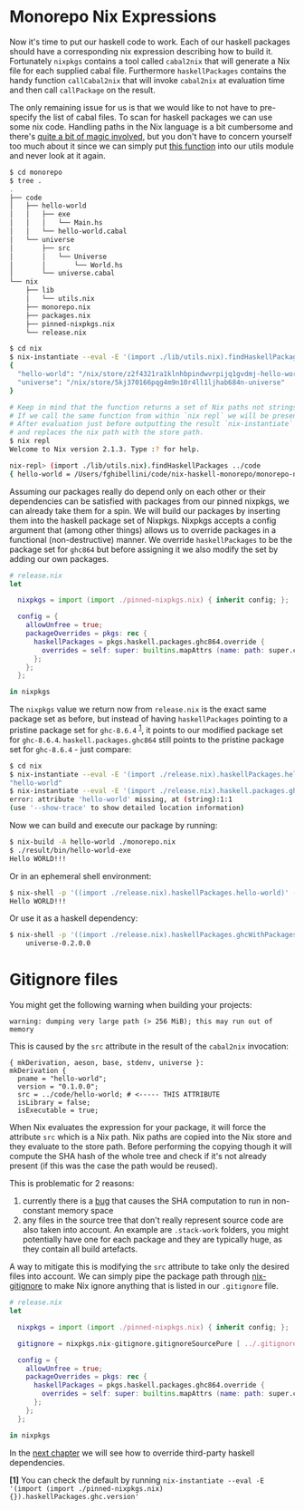 
# Monorepo Nix Expressions

Now it's time to put our haskell code to work.
Each of our haskell packages should have a corresponding nix expression describing how to build it.
Fortunately `nixpkgs` contains a tool called `cabal2nix` that will generate a Nix file for each supplied cabal file.
Furthermore `haskellPackages` contains the handy function `callCabal2nix` that will invoke `cabal2nix` at evaluation time
and then call `callPackage` on the result.

The only remaining issue for us is that we would like to not have to pre-specify the list of cabal files.
To scan for haskell packages we can use some nix code. Handling paths in the Nix language is a bit cumbersome and
there's [quite a bit of magic involved](https://stackoverflow.com/a/43850372/3343425), but you don't have to concern
yourself too much about it since we can simply put [this function](./monorepo/nix/lib/utils.nix) into our utils module and never look at it again.

```bash
$ cd monorepo
$ tree .
.
├── code
│   ├── hello-world
│   │   ├── exe
│   │   │   └── Main.hs
│   │   └── hello-world.cabal
│   └── universe
│       ├── src
│       │   └── Universe
│       │       └── World.hs
│       └── universe.cabal
└── nix
    ├── lib
    │   └── utils.nix
    ├── monorepo.nix
    ├── packages.nix
    ├── pinned-nixpkgs.nix
    └── release.nix

$ cd nix
$ nix-instantiate --eval -E '(import ./lib/utils.nix).findHaskellPackages ../code' --json | jq
{
  "hello-world": "/nix/store/z2f4321ra1klnhbpindwvrpijq1gvdmj-hello-world",
  "universe": "/nix/store/5kj370166pqg4m9n10r4ll1ljhab684n-universe"
}

# Keep in mind that the function returns a set of Nix paths not strings.
# If we call the same function from within `nix repl` we will be presented with the actual paths.
# After evaluation just before outputting the result `nix-instantiate` copies the paths into the store
# and replaces the nix path with the store path.
$ nix repl
Welcome to Nix version 2.1.3. Type :? for help.

nix-repl> (import ./lib/utils.nix).findHaskellPackages ../code
{ hello-world = /Users/fghibellini/code/nix-haskell-monorepo/monorepo-nix-expressions/monorepo/code/hello-world; universe = /Users/fghibellini/code/nix-haskell-monorepo/monorepo-nix-expressions/monorepo/code/universe; }
```

Assuming our packages really do depend only on each other or their dependencies can be satisfied with packages from our pinned nixpkgs, we can already take them for a spin.
We will build our packages by inserting them into the haskell package set of Nixpkgs.
Nixpkgs accepts a config argument that (among other things) allows us to override packages in a functional (non-destructive) manner.
We override `haskellPackages` to be the package set for `ghc864` but before assigning it we also modify the set by adding our own packages.

```nix
# release.nix
let

  nixpkgs = import (import ./pinned-nixpkgs.nix) { inherit config; };

  config = {
    allowUnfree = true;
    packageOverrides = pkgs: rec {
      haskellPackages = pkgs.haskell.packages.ghc864.override {
        overrides = self: super: builtins.mapAttrs (name: path: super.callCabal2nix name path {}) (import ./packages.nix);
      };
    };
  };

in nixpkgs
```

The `nixpkgs` value we return now from `release.nix` is the exact same package set as before,
but instead of having `haskellPackages` pointing to a pristine package set for `ghc-8.6.4` <sup>[1](#footnote-1)</sup>, it points to our
modified package set for `ghc-8.6.4`. `haskell.packages.ghc864` still points to the pristine package set for `ghc-8.6.4` - just compare:

```bash
$ cd nix
$ nix-instantiate --eval -E '(import ./release.nix).haskellPackages.hello-world.pname'
"hello-world"
$ nix-instantiate --eval -E '(import ./release.nix).haskell.packages.ghc864.hello-world.pname'
error: attribute 'hello-world' missing, at (string):1:1
(use '--show-trace' to show detailed location information)
```

Now we can build and execute our package by running:

```bash
$ nix-build -A hello-world ./monorepo.nix
$ ./result/bin/hello-world-exe
Hello WORLD!!!
```

Or in an ephemeral shell environment:

```bash
$ nix-shell -p '((import ./release.nix).haskellPackages.hello-world)' --command hello-world-exe
Hello WORLD!!!
```

Or use it as a haskell dependency:

```bash
$ nix-shell -p '((import ./release.nix).haskellPackages.ghcWithPackages (pkgs: [ pkgs.universe ]))' --command "bash -c 'ghc-pkg list | grep universe'"
    universe-0.2.0.0
```

# Gitignore files

You might get the following warning when building your projects:

```
warning: dumping very large path (> 256 MiB); this may run out of memory
```

This is caused by the `src` attribute in the result of the `cabal2nix` invocation:

```
{ mkDerivation, aeson, base, stdenv, universe }:
mkDerivation {
  pname = "hello-world";
  version = "0.1.0.0";
  src = ../code/hello-world; # <----- THIS ATTRIBUTE
  isLibrary = false;
  isExecutable = true;
```

When Nix evaluates the expression for your package, it will force the attribute `src` which is a Nix path.
Nix paths are copied into the Nix store and they evaluate to the store path. Before performing the
copying though it will compute the SHA hash of the whole tree and check if it's not already present (if this was the case the path would be reused).

This is problematic for 2 reasons:
1. currently there is a [bug](https://github.com/NixOS/nix/issues/358) that causes the SHA computation to run in non-constant memory space
2. any files in the source tree that don't really represent source code are also taken into account.
   An example are `.stack-work` folders, you might potentially have one for each package and they are typically huge, as they contain all build artefacts.

A way to mitigate this is modifying the `src` attribute to take only the desired files into account.
We can simply pipe the package path through [nix-gitignore](https://github.com/siers/nix-gitignore) to make Nix ignore anything that is listed in our `.gitignore` file.

```nix
# release.nix
let

  nixpkgs = import (import ./pinned-nixpkgs.nix) { inherit config; };

  gitignore = nixpkgs.nix-gitignore.gitignoreSourcePure [ ../.gitignore ];

  config = {
    allowUnfree = true;
    packageOverrides = pkgs: rec {
      haskellPackages = pkgs.haskell.packages.ghc864.override {
        overrides = self: super: builtins.mapAttrs (name: path: super.callCabal2nix name (gitignore path) {}) (import ./packages.nix);
      };
    };
  };

in nixpkgs
```

In the [next chapter](../extra-deps) we will see how to override third-party haskell dependencies.

<a id="footnote-1"><b>[1]</b></a> You can check the default by running `nix-instantiate --eval -E '(import (import ./pinned-nixpkgs.nix) {}).haskellPackages.ghc.version'`

